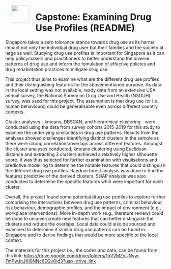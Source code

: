 <img src="http://imgur.com/1ZcRyrc.png" style="float: left; margin: 20px; height: 55px">

# Capstone: Examining Drug Use Profiles (README)


Singapore takes a zero tolerance stance towards drug use as its harms impact not only the individual drug user but their families and the society at large as well. Studying drug use profiles is important for Singapore as it can help policymakers and practitioners to better understand the diverse patterns of drug use and inform the fomulation of effective policies and drug rehabilitation practices to mitigate drug use.

This project thus aims to examine what are the different drug use profiles and their distinguishing features for the abovementioned purpose. As data in the local setting was not available, ready data from an extensive USA annual survey, the National Survey on Drug Use and Health (NSDUH) survey, was used for this project. The assumption is that drug use (or i.e., human behaviours) could be generalisable  even across different country contexts. 

Cluster analyses - kmeans, DBSCAN, and hierarchical clustering - were conducted using the data from survey cohorts 2015-2019 for this study to examine the underlying similarities in drug use patterns. Results from the analyses showed challenges identifying distinct clusters in the sample as there were strong correlations/overlaps across different features. Amongst the cluster analyses conducted, kmeans clustering using Euclidean distance and extracting 3 clusters achieved a relatively higher silhouette score. It was thus selected for further examination with visulisations and predictive modelling to determine the notable features that could distinguish the different drug use profiles. Random forest analysis was done to find the features predictive of the derived clusters. SHAP analysis was also conducted to determine the specific features whih were important for each cluster.

Overall, the project found some potential drug use profiles to explore further comprising the interactions between drug use patterns, criminal behaviour, risk behaviour, demographic profiles, and the impact of environment (e.g., workplace interventions). More in-depth work (e.g., literature review) could be done to uncover/create new features that can better distinguish the clusters and reduce the overlaps. Local data could also be sourced and examined to determine if similar drug use patterns can be found in Singapore and to derive findings that would be more specific to the local context. 

The materials for this project i.e., the codes and data, can be found from this link: https://drive.google.com/drive/folders/1gV2MZvUNvw-7mPwJnJKI0NNc6EGvOld3?usp=drive_link